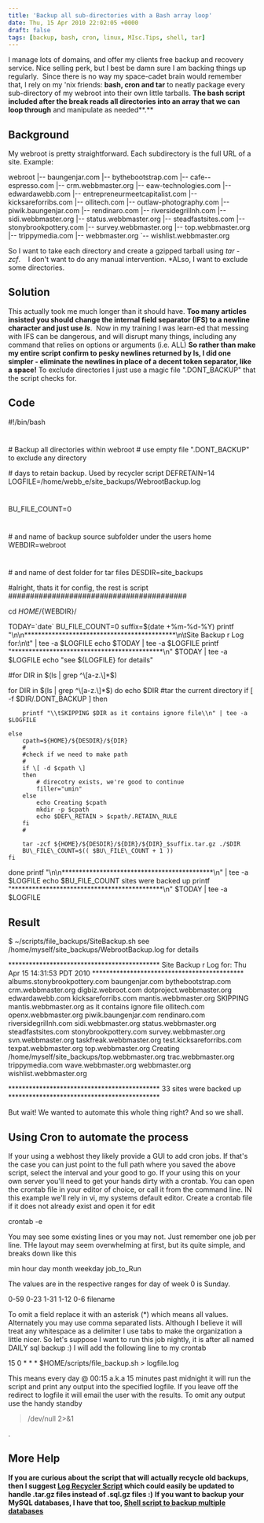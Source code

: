 ```yaml
---
title: 'Backup all sub-directories with a Bash array loop'
date: Thu, 15 Apr 2010 22:02:05 +0000
draft: false
tags: [backup, bash, cron, linux, MIsc.Tips, shell, tar]
---
```


I manage lots of domains, and offer my clients free backup and recovery service. Nice selling perk, but I best be damn sure I am backing things up regularly.  Since there is no way my space-cadet brain would remember that, I rely on my 'nix friends: **bash, cron and tar** to neatly package every sub-directory of my webroot into their own little tarballs. **The bash script included after the break reads all directories into an array that we can loop through** and manipulate as needed**.**

Background
----------

My webroot is pretty straightforward. Each subdirectory is the full URL of a site. Example:

webroot
|\-\- baungenjar.com
|\-\- bythebootstrap.com
|\-\- cafe--espresso.com
|\-\- crm.webbmaster.org
|\-\- eaw-technologies.com
|\-\- edwardawebb.com
|\-\- entrepreneurmeetcapitalist.com
|\-\- kicksareforribs.com
|\-\- ollitech.com
|\-\- outlaw-photography.com
|\-\- piwik.baungenjar.com
|\-\- rendinaro.com
|\-\- riversidegrillnh.com
|\-\- sidi.webbmaster.org
|\-\- status.webbmaster.org
|\-\- steadfastsites.com
|\-\- stonybrookpottery.com
|\-\- survey.webbmaster.org
|\-\- top.webbmaster.org
|\-\- trippymedia.com
|\-\- webbmaster.org
`\-\- wishlist.webbmaster.org

So I want to take each directory and create a gzipped tarball using _tar -zcf_.    I don't want to do any manual intervention. *ALso, I want to exclude some directories.

Solution
--------

This actually took me much longer than it should have. **Too many articles insisted you should change the internal field separator (IFS) to a newline character and just use _ls_**.  Now in my training I was learn-ed that messing with IFS can be dangerous, and will disrupt many things, including any command that relies on options or arguments (i.e. ALL) **So rather than make my entire script confirm to pesky newlines returned by ls, I did one simpler - eliminate the newlines in place of a decent token separator, like a space!** To exclude directories I just use a magic file ".DONT_BACKUP" that the script checks for.

Code
----

#!/bin/bash
#
\# Backup all directories within webroot
\# use empty file ".DONT_BACKUP" to exclude any directory


\# days to retain backup. Used by recycler script
DEFRETAIN=14
LOGFILE=/home/webb\_e/site\_backups/WebrootBackup.log
#
#
BU\_FILE\_COUNT=0
#
\# and name of backup source subfolder under the users home
WEBDIR=webroot
#
\# and name of dest folder for tar files
DESDIR=site_backups

#alright, thats it for config, the rest is script
#########################################


cd ${HOME}/${WEBDIR}/


TODAY=\`date\`
BU\_FILE\_COUNT=0
suffix=$(date +%m-%d-%Y)
printf "\\n\\n********************************************\\n\\tSite Backup r Log for:\\n\\t" | tee -a $LOGFILE
echo $TODAY | tee -a $LOGFILE
printf "********************************************\\n" $TODAY | tee -a $LOGFILE
echo "see ${LOGFILE} for details"

#for DIR in $(ls | grep ^\[a-z.\]*$) 

for DIR in $(ls | grep ^\[a-z.\]*$) 
do
	echo $DIR
	#tar the current directory
	if \[ -f $DIR/.DONT_BACKUP \]
	then

		printf "\\tSKIPPING $DIR as it contains ignore file\\n" | tee -a $LOGFILE
		
	else
		cpath=${HOME}/${DESDIR}/${DIR}
		#
		#check if we need to make path
		#
		if \[ -d $cpath \]
		then
			# direcotry exists, we're good to continue
			filler="umin"
		else
			echo Creating $cpath
			mkdir -p $cpath
			echo $DEF\_RETAIN > $cpath/.RETAIN\_RULE
		fi
		#
		 
		tar -zcf ${HOME}/${DESDIR}/${DIR}/${DIR}_$suffix.tar.gz ./$DIR
		BU\_FILE\_COUNT=$(( $BU\_FILE\_COUNT + 1 ))
	fi
	
done
printf "\\n\\n********************************************\\n" | tee -a $LOGFILE
echo $BU\_FILE\_COUNT sites were backed up
printf "********************************************\\n" $TODAY | tee -a $LOGFILE

Result
------

$ ~/scripts/file_backups/SiteBackup.sh
see /home/myself/site_backups/WebrootBackup.log for details


\*\*\*\*\*\*\*\*\*\*\*\*\*\*\*\*\*\*\*\*\*\*\*\*\*\*\*\*\*\*\*\*\*\*\*\*\*\*\*\*\*\*\*\*
        Site Backup r Log for:
        Thu Apr 15 14:31:53 PDT 2010
\*\*\*\*\*\*\*\*\*\*\*\*\*\*\*\*\*\*\*\*\*\*\*\*\*\*\*\*\*\*\*\*\*\*\*\*\*\*\*\*\*\*\*\*
albums.stonybrookpottery.com
baungenjar.com
bythebootstrap.com
crm.webbmaster.org
digbiz.webroot.com
dotproject.webbmaster.org
edwardawebb.com
kicksareforribs.com
mantis.webbmaster.org
        SKIPPING mantis.webbmaster.org as it contains ignore file
ollitech.com
openx.webbmaster.org
piwik.baungenjar.com
rendinaro.com
riversidegrillnh.com
sidi.webbmaster.org
status.webbmaster.org
steadfastsites.com
stonybrookpottery.com
survey.webbmaster.org
svn.webbmaster.org
taskfreak.webbmaster.org
test.kicksareforribs.com
texpat.webbmaster.org
top.webbmaster.org
        Creating /home/myself/site_backups/top.webbmaster.org
trac.webbmaster.org
trippymedia.com
wave.webbmaster.org
webbmaster.org
wishlist.webbmaster.org


\*\*\*\*\*\*\*\*\*\*\*\*\*\*\*\*\*\*\*\*\*\*\*\*\*\*\*\*\*\*\*\*\*\*\*\*\*\*\*\*\*\*\*\*
33 sites were backed up
\*\*\*\*\*\*\*\*\*\*\*\*\*\*\*\*\*\*\*\*\*\*\*\*\*\*\*\*\*\*\*\*\*\*\*\*\*\*\*\*\*\*\*\*

But wait! We wanted to automate this whole thing right? And so we shall.

Using Cron to automate the process
----------------------------------

If your using a webhost they likely provide a GUI to add cron jobs. If that's the case you can just point to the full path where you saved the above script, select the interval and your good to go. If your using this on your own server you'll need to get your hands dirty with a crontab. You can open the crontab file in your editor of choice, or call it from the command line. IN this example we'll rely in vi, my systems default editor. Create a crontab file if it does not already exist and open it for edit

crontab -e

You may see some existing lines or you may not. Just remember one job per line. THe layout may seem overwhelming at first, but its quite simple, and breaks down like this

min     hour     day    month    weekday     job\_to\_Run

The values are in the respective ranges for day of week 0 is Sunday.

0-59    0-23     1-31    1-12     0-6        filename

To omit a field replace it with an asterisk (*) which means all values. Alternately you may use comma separated lists. Although I believe it will treat any whitespace as a delimiter I use tabs to make the organization a little nicer. So let's suppose I want to run this job nightly, it is after all named DAILY sql backup :) I will add the following line to my crontab

15    0     *    *   *     $HOME/scripts/file_backup.sh > logfile.log

This means every day @ 00:15 a.k.a 15 minutes past midnight it will run the script and print any output into the specified logfile. If you leave off the redirect to logfile it will email the user with the results. To omit any output use the handy standby

>/dev/null 2>&1

.

More Help
---------

**If you are curious about the script that will actually recycle old backups, then I suggest [Log Recycler Script](https://blog.edwardawebb.com/linux/log-recycler-script) which could easily be updated to handle .tar.gz files instead of .sql.gz files :)** **If you want to backup your MySQL databases, I have that too, [Shell script to backup multiple databases](https://blog.edwardawebb.com/web-development/simple-shell-script-backup-multiple-mysql-databases)**
